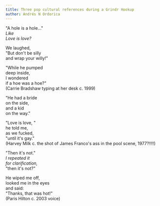 ```yaml
---
title: Three pop cultural references during a Grindr Hookup
author: Andrés N Ordorica 
---
```


"A hole is a hole..."  
_Like_  
_Love is love?_ 

We laughed,  
"But don't be silly  
and wrap your willy!" 

"While he pumped  
deep inside,  
I wondered  
if a hoe was a hoe?"   
(Carrie Bradshaw typing at her desk c. 1999)

"He had a bride  
on the side,  
and a kid  
on the way."

"Love is love, "  
he told me,  
as we fucked,   
"until it's gay."  
(Harvey Milk c. the shot of James Franco's ass in the pool scene, 1977?!!!!) 

"Then it's not."  
_I repeated it_  
_for clarification,_   
"then it's not?"

He wiped me off,  
looked me in the eyes  
and said:  
"Thanks, that was hot!"  
(Paris Hilton c. 2003 voice)
